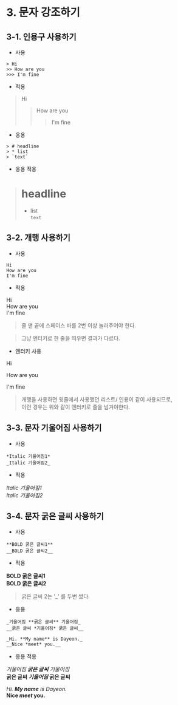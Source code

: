 # 3. 문자 강조하기

## 3-1. 인용구 사용하기

- 사용

```
> Hi
>> How are you
>>> I'm fine
```
- 적용

> Hi
>> How are you
>>> I'm fine

- 응용
```
> # headline
> * list
> `text`
```
- 응용 적용
> # headline  
> * list  
> `text`

## 3-2. 개행 사용하기

- 사용
```
Hi  
How are you  
I'm fine  
```
- 적용

Hi  
How are you  
I'm fine  

> 줄 맨 끝에 스페이스 바를 2번 이상 눌러주어야 한다.

> 그냥 엔터키로 한 줄을 띄우면 결과가 다르다.

- 엔터키 사용

Hi  

How are you  

I'm fine  

> 개행을 사용하면 윗줄에서 사용했던 리스트/ 인용이 같이 사용되므로,  
> 이런 경우는 위와 같이 엔터키로 줄을 넘겨야한다. 

## 3-3. 문자 기울어짐 사용하기 

- 사용
```
*Italic 기울어짐1*
_Italic 기울어짐2_
```
- 적용

*Italic 기울어짐1*  
_Italic 기울어짐2_  

## 3-4. 문자 굵은 글씨 사용하기

- 사용
```
**BOLD 굵은 글씨1**
__BOLD 굵은 글씨2__
```

- 적용

**BOLD 굵은 글씨1**  
__BOLD 굵은 글씨2__

> 굵은 글씨 2는 '_' 를 두번 썼다.

- 응용
```
_기울어짐 **굵은 글씨** 기울어짐_
__굵은 글씨 *기울어짐* 굵은 글씨__

_Hi. **My name** is Dayeon._
__Nice *meet* you.__
```
- 응용 적용

_기울어짐 **굵은 글씨** 기울어짐_  
__굵은 글씨 *기울어짐* 굵은 글씨__  

_Hi. **My name** is Dayeon._  
__Nice *meet* you.__  
